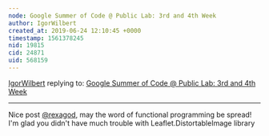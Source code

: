 ```yaml
---
node: Google Summer of Code @ Public Lab: 3rd and 4th Week
author: IgorWilbert
created_at: 2019-06-24 12:10:45 +0000
timestamp: 1561378245
nid: 19815
cid: 24871
uid: 568159
---
```




[IgorWilbert](../profile/IgorWilbert) replying to: [Google Summer of Code @ Public Lab: 3rd and 4th Week](../notes/rexagod/06-22-2019/google-summer-of-code-public-lab-3rd-and-4th-week)

----
Nice post [@rexagod](/profile/rexagod), may the word of functional programming be spread! I'm glad you didn't have much trouble with Leaflet.DistortableImage library
